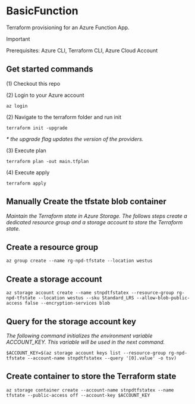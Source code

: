 # BasicFunction

Terraform provisioning for an Azure Function App.

> [!IMPORTANT]  
> Prerequisites: Azure CLI, Terraform CLI, Azure Cloud Account

## Get started commands

(1) Checkout this repo

(2) Login to your Azure account

```shell
az login
```

(2) Navigate to the terraform folder and run init

```shell
terraform init -upgrade
```

_* the upgrade flag updates the version of the providers._

(3) Execute plan

```shell
terraform plan -out main.tfplan
```

(4) Execute apply

```shell
terraform apply
```

## Manually Create the tfstate blob container

_Maintain the Terraform state in Azure Storage.  The follows steps create a dedicated resource group and a storage account to store the Terraform state._

## Create a resource group

```shell
az group create --name rg-npd-tfstate --location westus
```

## Create a storage account

```shell
az storage account create --name stnpdtfstatex --resource-group rg-npd-tfstate --location westus --sku Standard_LRS --allow-blob-public-access false --encryption-services blob
```

## Query for the storage account key

_The following command initializes the environment variable ACCOUNT_KEY.  This variable will be used in the next command._

```shell
$ACCOUNT_KEY=$(az storage account keys list --resource-group rg-npd-tfstate --account-name stnpdtfstatex --query '[0].value' -o tsv)
```

## Create container to store the Terraform state

```shell
az storage container create --account-name stnpdtfstatex --name tfstate --public-access off --account-key $ACCOUNT_KEY
```


